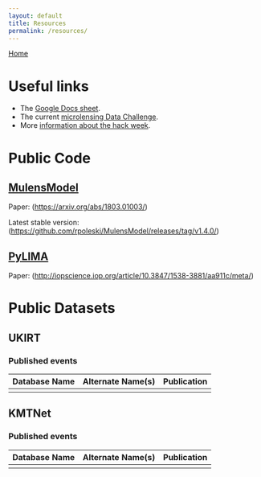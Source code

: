 ```yaml
---
layout: default
title: Resources
permalink: /resources/
---
```


[Home](https://ulens-hack.github.io/)

# Useful links
- The [Google Docs sheet](https://docs.google.com/document/d/1XviE8EQrYmBAgbucmlsP6APogf0_PFCnKwmNvHMzMAg/edit#).
- The current [microlensing Data Challenge](http://microlensing-source.org/data-challenge/).
- More [information about the hack week](/about/).

# Public Code

## [MulensModel](https://github.com/rpoleski/MulensModel/)

Paper: (https://arxiv.org/abs/1803.01003/)

Latest stable version: (https://github.com/rpoleski/MulensModel/releases/tag/v1.4.0/)

## [PyLIMA](https://github.com/ebachelet/pyLIMA/)

Paper: (http://iopscience.iop.org/article/10.3847/1538-3881/aa911c/meta/)

# Public Datasets

## UKIRT

### Published events
| Database Name | Alternate Name(s) | Publication |
| --------------|-------------------|-------------|
|  |  |  |

## KMTNet

### Published events
| Database Name | Alternate Name(s) | Publication |
| --------------|-------------------|-------------|
|  |  |  |
